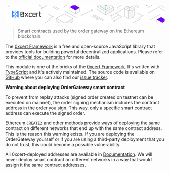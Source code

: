 <img src="https://github.com/0xcert/framework/raw/master/assets/cover-sub.png" />

> Smart contracts used by the order gateway on the Ethereum blockchain.

The [0xcert Framework](https://docs.0xcert.org) is a free and open-source JavaScript library that provides tools for building powerful decentralized applications. Please refer to the [official documentation](https://docs.0xcert.org) for more details.

This module is one of the bricks of the [0xcert Framework](https://docs.0xcert.org). It's written with [TypeScript](https://www.typescriptlang.org) and it's actively maintained. The source code is available on [GitHub](https://github.com/0xcert/framework) where you can also find our [issue tracker](https://github.com/0xcert/framework/issues).

**Warning about deploying OrderGateway smart contract**

To prevent from replay attacks (signed order created on testnet can be executed on mainnet), the order signing mechanism includes the contract address in the order you sign. This way, only a specific smart contract address can execute the signed order.

Ethereum [`CREATE2`](http://eips.ethereum.org/EIPS/eip-1014) and other methods provide ways of deploying the same contract on different networks that end up with the same contract address. This is the reason this warning exists. If you are deploying the OrderGateway yourself or if you are using a third-party deployment that you do not trust, this could become a possible vulnerability. 

All 0xcert-deployed addresses are available in [Documentation](https://docs.0xcert.org/api/ethereum.html#public-addresses). We will never deploy smart contract on different networks in a way that would assign it the same contract addresses.